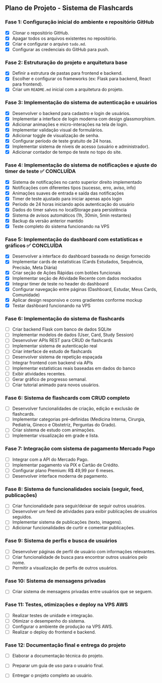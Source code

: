 ## Plano de Projeto - Sistema de Flashcards

### Fase 1: Configuração inicial do ambiente e repositório GitHub
- [x] Clonar o repositório GitHub.
- [x] Apagar todos os arquivos existentes no repositório.
- [x] Criar e configurar o arquivo `todo.md`.
- [x] Configurar as credenciais do GitHub para push.

### Fase 2: Estruturação do projeto e arquitetura base
- [x] Definir a estrutura de pastas para frontend e backend.
- [x] Escolher e configurar os frameworks (ex: Flask para backend, React para frontend).
- [x] Criar um `README.md` inicial com a arquitetura do projeto.

### Fase 3: Implementação do sistema de autenticação e usuários
- [x] Desenvolver o backend para cadastro e login de usuários.
- [x] Implementar a interface de login moderna com design glassmorphism.
- [x] Adicionar animações e micro-interações na tela de login.
- [x] Implementar validação visual de formulários.
- [x] Adicionar toggle de visualização de senha.
- [x] Configurar período de teste gratuito de 24 horas.
- [x] Implementar sistema de níveis de acesso (usuário e administrador).
- [x] Adicionar contador de tempo de teste no topo do site.

### Fase 4: Implementação do sistema de notificações e ajuste do timer de teste ✅ CONCLUÍDA
- [x] Sistema de notificações no canto superior direito implementado
- [x] Notificações com diferentes tipos (sucesso, erro, aviso, info)
- [x] Animações suaves de entrada e saída das notificações
- [x] Timer de teste ajustado para iniciar apenas após login
- [x] Período de 24 horas iniciando após autenticação do usuário
- [x] Dados do timer salvos no localStorage para persistência
- [x] Sistema de avisos automáticos (1h, 30min, 5min restantes)
- [x] Backup da versão anterior mantido
- [x] Teste completo do sistema funcionando na VPS

### Fase 5: Implementação do dashboard com estatísticas e gráficos ✅ CONCLUÍDA
- [x] Desenvolver a interface do dashboard baseada no design fornecido
- [x] Implementar cards de estatísticas (Cards Estudados, Sequência, Precisão, Meta Diária)
- [x] Criar seção de Ações Rápidas com botões funcionais
- [x] Implementar seção de Atividade Recente com dados mockados
- [x] Integrar timer de teste no header do dashboard
- [x] Configurar navegação entre páginas (Dashboard, Estudar, Meus Cards, Comunidade)
- [x] Aplicar design responsivo e cores gradientes conforme mockup
- [x] Testar dashboard funcionando na VPS

### Fase 6: Implementação do sistema de flashcards
- [ ] Criar backend Flask com banco de dados SQLite
- [ ] Implementar modelos de dados (User, Card, Study Session)
- [ ] Desenvolver APIs REST para CRUD de flashcards
- [ ] Implementar sistema de autenticação real
- [ ] Criar interface de estudo de flashcards
- [ ] Desenvolver sistema de repetição espaçada
- [ ] Integrar frontend com backend via APIs
- [ ] Implementar estatísticas reais baseadas em dados do banco
- [ ] Exibir atividades recentes.
- [ ] Gerar gráfico de progresso semanal.
- [ ] Criar tutorial animado para novos usuários.

### Fase 6: Sistema de flashcards com CRUD completo
- [ ] Desenvolver funcionalidades de criação, edição e exclusão de flashcards.
- [ ] Implementar categorias pré-definidas (Medicina Interna, Cirurgia, Pediatria, Gineco e Obstetriz, Perguntas do Grado).
- [ ] Criar sistema de estudo com animações.
- [ ] Implementar visualização em grade e lista.

### Fase 7: Integração com sistema de pagamento Mercado Pago
- [ ] Integrar com a API do Mercado Pago.
- [ ] Implementar pagamento via PIX e Cartão de Crédito.
- [ ] Configurar plano Premium: R$ 49,99 por 6 meses.
- [ ] Desenvolver interface moderna de pagamento.

### Fase 8: Sistema de funcionalidades sociais (seguir, feed, publicações)
- [ ] Criar funcionalidade para seguir/deixar de seguir outros usuários.
- [ ] Desenvolver um feed de atividades para exibir publicações de usuários seguidos.
- [ ] Implementar sistema de publicações (texto, imagens).
- [ ] Adicionar funcionalidades de curtir e comentar publicações.

### Fase 9: Sistema de perfis e busca de usuários
- [ ] Desenvolver páginas de perfil de usuário com informações relevantes.
- [ ] Criar funcionalidade de busca para encontrar outros usuários pelo nome.
- [ ] Permitir a visualização de perfis de outros usuários.

### Fase 10: Sistema de mensagens privadas
- [ ] Criar sistema de mensagens privadas entre usuários que se seguem.

### Fase 11: Testes, otimizações e deploy na VPS AWS
- [ ] Realizar testes de unidade e integração.
- [ ] Otimizar o desempenho do sistema.
- [ ] Configurar o ambiente de produção na VPS AWS.
- [ ] Realizar o deploy do frontend e backend.

### Fase 12: Documentação final e entrega do projeto
- [ ] Elaborar a documentação técnica do projeto.
- [ ] Preparar um guia de uso para o usuário final.
- [ ] Entregar o projeto completo ao usuário.

